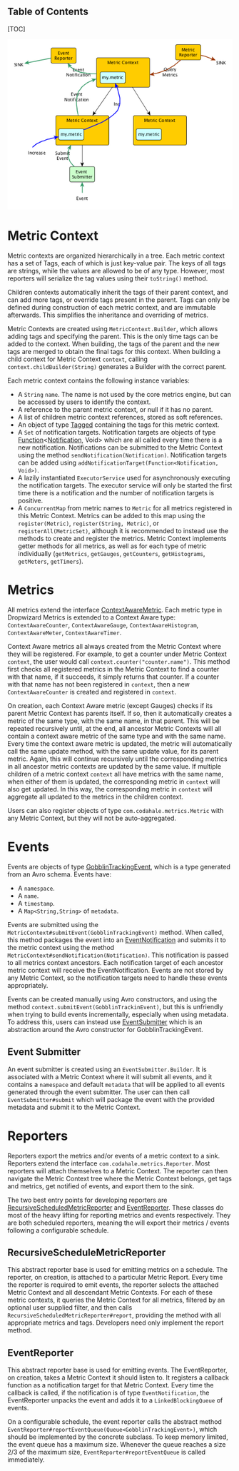 Table of Contents
-----------------

[TOC]

![Gobblin Metrics Architecture Diagram](../img/Gobblin-Metrics-Architecture.png)

Metric Context
==============

Metric contexts are organized hierarchically in a tree. Each metric context has a set of Tags, each of which is just key-value pair. The keys of all tags are strings, while the values are allowed to be of any type. However, most reporters will serialize the tag values using their `toString()` method.

Children contexts automatically inherit the tags of their parent context, and can add more tags, or override tags present in the parent. Tags can only be defined during construction of each metric context, and are immutable afterwards. This simplifies the inheritance and overriding of metrics. 

Metric Contexts are created using `MetricContext.Builder`, which allows adding tags and specifying the parent. This is the only time tags can be added to the context. When building, the tags of the parent and the new tags are merged to obtain the final tags for this context. When building a child context for Metric Context `context`, calling `context.childBuilder(String)` generates a Builder with the correct parent.

Each metric context contains the following instance variables:

* A `String` `name`. The name is not used by the core metrics engine, but can be accessed by users to identify the context.
* A reference to the parent metric context, or null if it has no parent.
* A list of children metric context references, stored as soft references.
* An object of type [Tagged](https://github.com/apache/incubator-gobblin/blob/master/gobblin-metrics-libs/gobblin-metrics-base/src/main/java/org/apache/gobblin/metrics/Tagged.java) containing the tags for this metric context.
* A `Set` of notification targets. Notification targets are objects of type [Function](https://google.github.io/guava/releases/15.0/api/docs/com/google/common/base/Function.html)<[Notification](https://github.com/apache/incubator-gobblin/blob/master/gobblin-metrics-libs/gobblin-metrics-base/src/main/java/org/apache/gobblin/metrics/notification/Notification.java), Void> which are all called every time there is a new notification. Notifications can be submitted to the Metric Context using the method `sendNotification(Notification)`. Notification targets can be added using `addNotificationTarget(Function<Notification, Void>)`.
* A lazily instantiated `ExecutorService` used for asynchronously executing the notification targets. The executor service will only be started the first time there is a notification and the number of notification targets is positive.
* A `ConcurrentMap` from metric names to `Metric` for all metrics registered in this Metric Context. Metrics can be added to this map using the `register(Metric)`, `register(String, Metric)`, or `registerAll(MetricSet)`, although it is recommended to instead use the methods to create and register the metrics. Metric Context implements getter methods for all metrics, as well as for each type of metric individually (`getMetrics`, `getGauges`, `getCounters`, `getHistograms`, `getMeters`, `getTimers`).

Metrics
=======

All metrics extend the interface [ContextAwareMetric](https://github.com/apache/incubator-gobblin/blob/master/gobblin-metrics-libs/gobblin-metrics-base/src/main/java/org/apache/gobblin/metrics/ContextAwareMetric.java). Each metric type in Dropwizard Metrics is extended to a Context Aware type: `ContextAwareCounter`, `ContextAwareGauge`, `ContextAwareHistogram`, `ContextAwareMeter`, `ContextAwareTimer`.

Context Aware metrics all always created from the Metric Context where they will be registered. For example, to get a counter under Metric Context `context`, the user would call `context.counter("counter.name")`. This method first checks all registered metrics in the Metric Context to find a counter with that name, if it succeeds, it simply returns that counter. If a counter with that name has not been registered in `context`, then a new `ContextAwareCounter` is created and registered in `context`.

On creation, each Context Aware metric (except Gauges) checks if its parent Metric Context has parents itself. If so, then it automatically creates a metric of the same type, with the same name, in that parent. This will be repeated recursively until, at the end, all ancestor Metric Contexts will all contain a context aware metric of the same type and with the same name. Every time the context aware metric is updated, the metric will automatically call the same update method, with the same update value, for its parent metric. Again, this will continue recursively until the corresponding metrics in all ancestor metric contexts are updated by the same value. If multiple children of a metric context `context` all have metrics with the same name, when either of them is updated, the corresponding metric in `context` will also get updated. In this way, the corresponding metric in `context` will aggregate all updated to the metrics in the children context.

Users can also register objects of type `com.codahale.metrics.Metric` with any Metric Context, but they will not be auto-aggregated.

Events
======

Events are objects of type [GobblinTrackingEvent](https://github.com/apache/incubator-gobblin/blob/master/gobblin-metrics-libs/gobblin-metrics-base/src/main/avro/GobblinTrackingEvent.avsc), which is a type generated from an Avro schema. Events have:

* A `namespace`.
* A `name`.
* A `timestamp`.
* A `Map<String,String>` of `metadata`.

Events are submitted using the `MetricContext#submitEvent(GobblinTrackingEvent)` method. When called, this method packages the event into an [EventNotification](https://github.com/apache/incubator-gobblin/blob/master/gobblin-metrics-libs/gobblin-metrics-base/src/main/java/org/apache/gobblin/metrics/notification/EventNotification.java) and submits it to the metric context using the method `MetricContext#sendNotification(Notification)`. This notification is passed to all metrics context ancestors. Each notification target of each ancestor metric context will receive the EventNotification. Events are not stored by any Metric Context, so the notification targets need to handle these events appropriately.

Events can be created manually using Avro constructors, and using the method `context.submitEvent(GobblinTrackinEvent)`, but this is unfriendly when trying to build events incrementally, especially when using metadata. To address this, users can instead use [EventSubmitter](https://github.com/apache/incubator-gobblin/blob/master/gobblin-metrics-libs/gobblin-metrics-base/src/main/java/org/apache/gobblin/metrics/event/EventSubmitter.java) which is an abstraction around the Avro constructor for GobblinTrackingEvent.

Event Submitter
---------------

An event submitter is created using an `EventSubmitter.Builder`. It is associated with a Metric Context where it will submit all events, and it contains a `namespace` and default `metadata` that will be applied to all events generated through the event submitter. The user can then call `EventSubmitter#submit` which will package the event with the provided metadata and submit it to the Metric Context.

Reporters
=========

Reporters export the metrics and/or events of a metric context to a sink. Reporters extend the interface `com.codahale.metrics.Reporter`. Most reporters will attach themselves to a Metric Context. The reporter can then navigate the Metric Context tree where the Metric Context belongs, get tags and metrics, get notified of events, and export them to the sink.

The two best entry points for developing reporters are [RecursiveScheduledMetricReporter](https://github.com/apache/incubator-gobblin/blob/master/gobblin-metrics-libs/gobblin-metrics-base/src/main/java/org/apache/gobblin/metrics/reporter/RecursiveScheduledMetricReporter.java) and [EventReporter](https://github.com/apache/incubator-gobblin/blob/master/gobblin-metrics-libs/gobblin-metrics-base/src/main/java/org/apache/gobblin/metrics/reporter/EventReporter.java). These classes do most of the heavy lifting for reporting metrics and events respectively. They are both scheduled reporters, meaning the will export their metrics / events following a configurable schedule.

RecursiveScheduleMetricReporter
-------------------------------

This abstract reporter base is used for emitting metrics on a schedule. The reporter, on creation, is attached to a particular Metric Report. Every time the reporter is required to emit events, the reporter selects the attached Metric Context and all descendant Metric Contexts. For each of these metric contexts, it queries the Metric Context for all metrics, filtered by an optional user supplied filter, and then calls `RecursiveScheduledMetricReporter#report`, providing the method with all appropriate metrics and tags. Developers need only implement the report method.

EventReporter
-------------

This abstract reporter base is used for emitting events. The EventReporter, on creation, takes a Metric Context it should listen to. It registers a callback function as a notification target for that Metric Context. Every time the callback is called, if the notification is of type `EventNotification`, the EventReporter unpacks the event and adds it to a `LinkedBlockingQueue` of events.

On a configurable schedule, the event reporter calls the abstract method `EventReporter#reportEventQueue(Queue<GobblinTrackingEvent>)`, which should be implemented by the concrete subclass. To keep memory limited, the event queue has a maximum size. Whenever the queue reaches a size 2/3 of the maximum size, `EventReporter#reportEventQueue` is called immediately.
